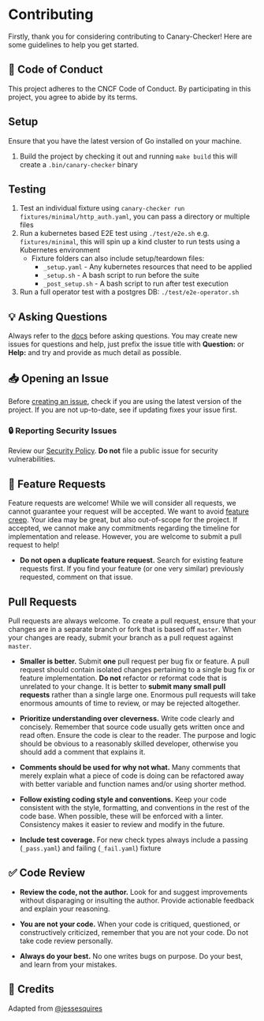 # Contributing

Firstly, thank you for considering contributing to Canary-Checker! Here are some guidelines to help you get started.

## 📖 Code of Conduct

This project adheres to the CNCF Code of Conduct. By participating in this project, you agree to abide by its terms.

## Setup

Ensure that you have the latest version of Go installed on your machine.

1. Build the project by checking it out and running `make build` this will create a `.bin/canary-checker` binary

## Testing

1. Test an individual fixture using `canary-checker run fixtures/minimal/http_auth.yaml`, you can pass a directory or multiple files
1. Run a kubernetes based E2E test using `./test/e2e.sh` e.g. `fixtures/minimal`, this will spin up a kind cluster to run tests using a Kubernetes environment
    * Fixture folders can also include setup/teardown files:
      * `_setup.yaml` - Any kubernetes resources that need to be applied
      * `_setup.sh` - A bash script to run before the suite
      * `_post_setup.sh` - A bash script to run after test execution
1. Run a full operator test with a postgres DB: `./test/e2e-operator.sh`


## :bulb: Asking Questions

Always refer to the [docs](https://canarychecker.io/getting-started) before asking questions. You may create new issues for questions and help, just prefix the issue title with **Question:** or **Help:** and try and provide as much detail as possible.

## :inbox_tray: Opening an Issue

Before [creating an issue](https://help.github.com/en/github/managing-your-work-on-github/creating-an-issue), check if you are using the latest version of the project. If you are not up-to-date, see if updating fixes your issue first.

### :lock: Reporting Security Issues

Review our [Security Policy](https://github.com/flanksource/canary-checker?tab=security-ov-file). **Do not** file a public issue for security vulnerabilities.

## :love_letter: Feature Requests

Feature requests are welcome! While we will consider all requests, we cannot guarantee your request will be accepted. We want to avoid [feature creep](https://en.wikipedia.org/wiki/Feature_creep). Your idea may be great, but also out-of-scope for the project. If accepted, we cannot make any commitments regarding the timeline for implementation and release. However, you are welcome to submit a pull request to help!

- **Do not open a duplicate feature request.** Search for existing feature requests first. If you find your feature (or one very similar) previously requested, comment on that issue.

## Pull Requests

Pull requests are always welcome. To create a pull request, ensure that your changes are in a separate branch or fork that is based off `master`. When your changes are ready, submit your branch as a pull request against `master`.

- **Smaller is better.** Submit **one** pull request per bug fix or feature. A pull request should contain isolated changes pertaining to a single bug fix or feature implementation. **Do not** refactor or reformat code that is unrelated to your change. It is better to **submit many small pull requests** rather than a single large one. Enormous pull requests will take enormous amounts of time to review, or may be rejected altogether.

- **Prioritize understanding over cleverness.** Write code clearly and concisely. Remember that source code usually gets written once and read often. Ensure the code is clear to the reader. The purpose and logic should be obvious to a reasonably skilled developer, otherwise you should add a comment that explains it.

- **Comments should be used for why not what.** Many comments that merely explain what a piece of code is doing can be refactored away with better variable and function names and/or using shorter method.

- **Follow existing coding style and conventions.** Keep your code consistent with the style, formatting, and conventions in the rest of the code base. When possible, these will be enforced with a linter. Consistency makes it easier to review and modify in the future.

- **Include test coverage.** For new check types always include a passing (`_pass.yaml`) and failing (`_fail.yaml`) fixture


## :white_check_mark: Code Review

- **Review the code, not the author.** Look for and suggest improvements without disparaging or insulting the author. Provide actionable feedback and explain your reasoning.

- **You are not your code.** When your code is critiqued, questioned, or constructively criticized, remember that you are not your code. Do not take code review personally.

- **Always do your best.** No one writes bugs on purpose. Do your best, and learn from your mistakes.


## :pray: Credits

Adapted from [@jessesquires](https://github.com/jessesquires/.github/blob/main/CONTRIBUTING.md)
